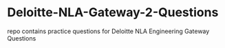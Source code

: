 # Deloitte-NLA-Gateway-2-Questions
repo contains practice questions for Deloitte NLA Engineering Gateway Questions
